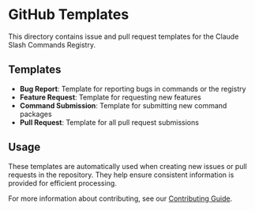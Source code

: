 # GitHub Templates

This directory contains issue and pull request templates for the Claude Slash Commands Registry.

## Templates

- **Bug Report**: Template for reporting bugs in commands or the registry
- **Feature Request**: Template for requesting new features 
- **Command Submission**: Template for submitting new command packages
- **Pull Request**: Template for all pull request submissions

## Usage

These templates are automatically used when creating new issues or pull requests in the repository. They help ensure consistent information is provided for efficient processing.

For more information about contributing, see our [Contributing Guide](../../docs/CONTRIBUTING.md).